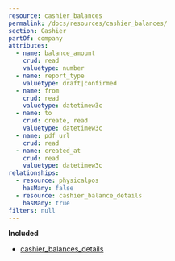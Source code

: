 ```yaml
---
resource: cashier_balances
permalink: /docs/resources/cashier_balances/
section: Cashier
partOf: company
attributes:
  - name: balance_amount
    crud: read
    valuetype: number
  - name: report_type
    valuetype: draft|confirmed
  - name: from
    crud: read
    valuetype: datetimew3c
  - name: to
    crud: create, read
    valuetype: datetimew3c
  - name: pdf_url
    crud: read
  - name: created_at
    crud: read
    valuetype: datetimew3c
relationships:
  - resource: physicalpos
    hasMany: false
  - resource: cashier_balance_details
    hasMany: true
filters: null
---
```

**Included**
- [cashier_balances_details](https://dev.multinexo.com/docs/resources/cashier-balances-details/)

